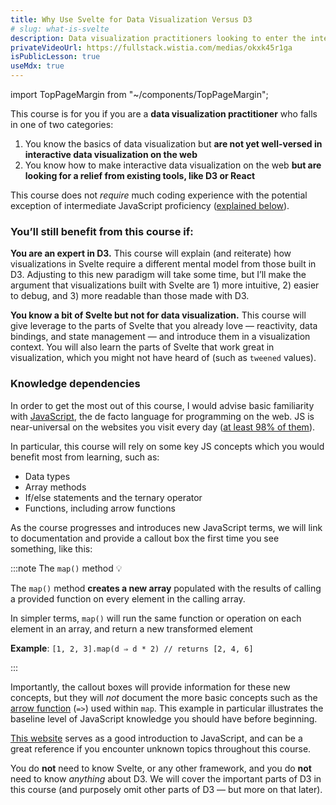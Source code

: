 ```yaml
---
title: Why Use Svelte for Data Visualization Versus D3
# slug: what-is-svelte
description: Data visualization practitioners looking to enter the interactive space, or those looking for a relief from D3, are perfect students for this course.
privateVideoUrl: https://fullstack.wistia.com/medias/okxk45r1ga
isPublicLesson: true
useMdx: true
---
```


import TopPageMargin from "~/components/TopPageMargin";

<TopPageMargin />

This course is for you if you are a **data visualization practitioner** who falls in one of two categories:

1. You know the basics of data visualization but **are not yet well-versed in interactive data visualization on the web**
2. You know how to make interactive data visualization on the web **but are looking for a relief from existing tools, like D3 or React**

This course does not *require* much coding experience with the potential exception of intermediate JavaScript proficiency ([explained below](#knowledge-dependencies)).

### You’ll still benefit from this course if:

**You are an expert in D3.** This course will explain (and reiterate) how visualizations in Svelte require a different mental model from those built in D3. Adjusting to this new paradigm will take some time, but I’ll make the argument that visualizations built with Svelte are 1) more intuitive, 2) easier to debug, and 3) more readable than those made with D3.

**You know a bit of Svelte but not for data visualization.** This course will give leverage to the parts of Svelte that you already love — reactivity, data bindings, and state management — and introduce them in a visualization context. You will also learn the parts of Svelte that work great in visualization, which you might not have heard of (such as `tweened` values).

### Knowledge dependencies

In order to get the most out of this course, I would advise basic familiarity with [JavaScript](https://www.javascript.com/), the de facto language for programming on the web. JS is near-universal on the websites you visit every day ([at least 98% of them](https://w3techs.com/technologies/details/cp-javascript)).

In particular, this course will rely on some key JS concepts which you would benefit most from learning, such as:

- Data types
- Array methods
- If/else statements and the ternary operator
- Functions, including arrow functions

As the course progresses and introduces new JavaScript terms, we will link to documentation and provide a callout box the first time you see something, like this:


:::note The `map()` method 💡

The `map()` method **creates a new array** populated with the results of calling a provided function on every element in the calling array.

In simpler terms, `map()` will run the same function or operation on each element in an array, and return a new transformed element

**Example**: `[1, 2, 3].map(d ⇒ d * 2) // returns [2, 4, 6]`

:::

Importantly, the callout boxes will provide information for these new concepts, but they will *not* document the more basic concepts such as the [arrow function](https://developer.mozilla.org/en-US/docs/Web/JavaScript/Reference/Functions/Arrow_functions) (`=>`) used within `map`. This example in particular illustrates the baseline level of JavaScript knowledge you should have before beginning.

[This website](https://javascript.info/first-steps) serves as a good introduction to JavaScript, and can be a great reference if you encounter unknown topics throughout this course.

You do **not** need to know Svelte, or any other framework, and you do **not** need to know *anything* about D3. We will cover the important parts of D3 in this course (and purposely omit other parts of D3 — but more on that later).
